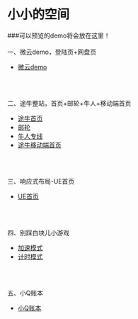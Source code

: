 ﻿# 小小的空间

###可以预览的demo将会放在这里！
</br>
</br>
一、微云demo，登陆页+网盘页</br>
- <a href="https://sikychen.github.io/weiyun_demo/login.html">微云demo</a></br>
</br>
</br>

二、途牛整站，首页+邮轮+牛人+移动端首页
- <a href="https://sikychen.github.io/tuniu/tubiu-pc/index.html">途牛首页</a></br>
- <a href="https://sikychen.github.io/tuniu/tubiu-pc/ship.html">邮轮</a></br>
- <a href="https://sikychen.github.io/tuniu/tubiu-pc/niuren.html">牛人专线</a></br>
- <a href="https://sikychen.github.io/tuniu/tuniu-mobile/index.html">途牛移动端首页</a></br>
</br>
</br>

三、响应式布局-UE首页</br>
- <a href="https://sikychen.github.io/UE/index.html">UE首页</a></br>
</br>
</br>

四、别踩白块儿小游戏</br>
- <a href="https://sikychen.github.io/nowhite/nowhite.html">加速模式</a></br>
- <a href="https://sikychen.github.io/nowhite/nowhite2.html">计时模式</a></br>
</br>
</br>

五、小Q账本</br>
- <a href="https://sikychen.github.io/cashbook/index.html">小Q账本</a></br>
</br>
</br>
